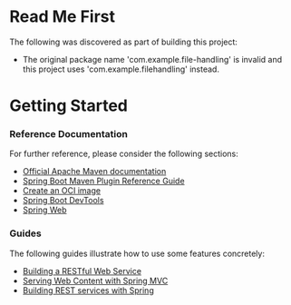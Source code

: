 # Read Me First
The following was discovered as part of building this project:

* The original package name 'com.example.file-handling' is invalid and this project uses 'com.example.filehandling' instead.

# Getting Started

### Reference Documentation
For further reference, please consider the following sections:

* [Official Apache Maven documentation](https://maven.apache.org/guides/index.html)
* [Spring Boot Maven Plugin Reference Guide](https://docs.spring.io/spring-boot/docs/2.5.5/maven-plugin/reference/html/)
* [Create an OCI image](https://docs.spring.io/spring-boot/docs/2.5.5/maven-plugin/reference/html/#build-image)
* [Spring Boot DevTools](https://docs.spring.io/spring-boot/docs/2.5.5/reference/htmlsingle/#using-boot-devtools)
* [Spring Web](https://docs.spring.io/spring-boot/docs/2.5.5/reference/htmlsingle/#boot-features-developing-web-applications)

### Guides
The following guides illustrate how to use some features concretely:

* [Building a RESTful Web Service](https://spring.io/guides/gs/rest-service/)
* [Serving Web Content with Spring MVC](https://spring.io/guides/gs/serving-web-content/)
* [Building REST services with Spring](https://spring.io/guides/tutorials/bookmarks/)

